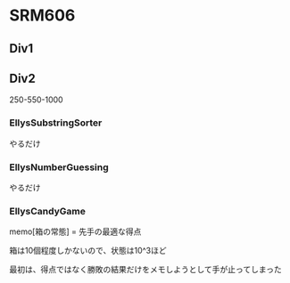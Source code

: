 # SRM606

## Div1

## Div2
250-550-1000

### EllysSubstringSorter
やるだけ

### EllysNumberGuessing
やるだけ

### EllysCandyGame
memo[箱の常態] = 先手の最適な得点

箱は10個程度しかないので、状態は10^3ほど

最初は、得点ではなく勝敗の結果だけをメモしようとして手が止ってしまった
